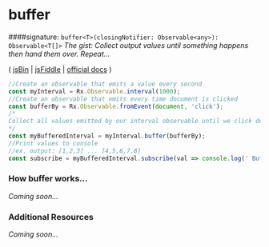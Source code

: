 # buffer
####signature: `buffer<T>(closingNotifier: Observable<any>): Observable<T[]>`
*The gist: Collect output values until something happens then hand them over. Repeat...*

( [jsBin](http://jsbin.com/fazimarajo/edit?js,console,output) | [jsFiddle](https://jsfiddle.net/qg6qfqLz/27/) | [official docs](http://reactivex.io/rxjs/class/es6/Observable.js~Observable.html#instance-method-buffer) )

```js
//Create an observable that emits a value every second
const myInterval = Rx.Observable.interval(1000);
//Create an observable that emits every time document is clicked
const bufferBy = Rx.Observable.fromEvent(document, 'click');
/*
Collect all values emitted by our interval observable until we click document. This will cause the bufferBy Observable to emit a value, satisfying the buffer. Pass us all collected values since last buffer as an array.
*/
const myBufferedInterval = myInterval.buffer(bufferBy);
//Print values to console
//ex. output: [1,2,3] ... [4,5,6,7,8]
const subscribe = myBufferedInterval.subscribe(val => console.log(' Buffered Values:', val));
```

### How buffer works...
*Coming soon...*


### Additional Resources
*Coming soon...*